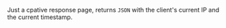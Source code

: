 Just a cpative response page, returns `JSON` with the client's current IP and the current timestamp.
